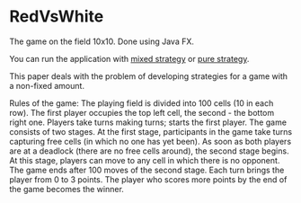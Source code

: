 # RedVsWhite
  The game on the field 10x10. Done using Java FX.

  You can run the application with [mixed strategy](https://github.com/DisLexSu/RedVsWhite/tree/master/mixedStrategy/out/artifacts/RedVsWhite_jar) or [pure strategy](https://github.com/DisLexSu/RedVsWhite/tree/master/onlyStrategy/out/artifacts/RedVsWhite_jar).

  This paper deals with the problem of developing strategies for a game with a non-fixed amount.

  Rules of the game:
  The playing field is divided into 100 cells (10 in each row). The first player occupies the top left cell, the second - the bottom right one. Players take turns making turns; starts the first player. The game consists of two stages. At the first stage, participants in the game take turns capturing free cells (in which no one has yet been). As soon as both players are at a deadlock (there are no free cells around), the second stage begins. At this stage, players can move to any cell in which there is no opponent. The game ends after 100 moves of the second stage. Each turn brings the player from 0 to 3 points. The player who scores more points by the end of the game becomes the winner.
